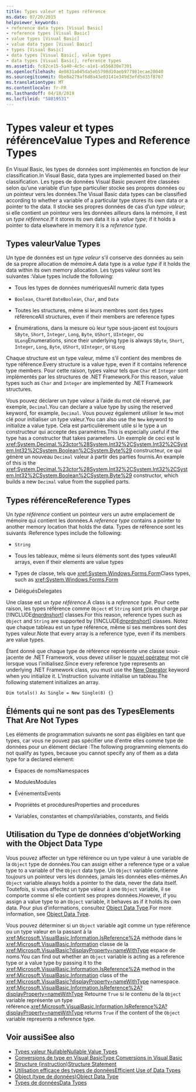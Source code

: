 ```yaml
---
title: Types valeur et types référence
ms.date: 07/20/2015
helpviewer_keywords:
- reference data types [Visual Basic]
- reference types [Visual Basic]
- value types [Visual Basic]
- value data types [Visual Basic]
- types [Visual Basic]
- data types [Visual Basic], value types
- data types [Visual Basic], reference types
ms.assetid: fc82ce15-5a40-4c5c-a1e1-a556830e7391
ms.openlocfilehash: 4e0831a045da5eb5798d10aeb977981ecae20040
ms.sourcegitcommit: 0be8a279af6d8a43e03141e349d3efd5d35f8767
ms.translationtype: MT
ms.contentlocale: fr-FR
ms.lasthandoff: 04/18/2019
ms.locfileid: "58819531"
---
```

# <a name="value-types-and-reference-types"></a><span data-ttu-id="cab93-102">Types valeur et types référence</span><span class="sxs-lookup"><span data-stu-id="cab93-102">Value Types and Reference Types</span></span>
<span data-ttu-id="cab93-103">En Visual Basic, les types de données sont implémentés en fonction de leur classification.</span><span class="sxs-lookup"><span data-stu-id="cab93-103">In Visual Basic, data types are implemented based on their classification.</span></span> <span data-ttu-id="cab93-104">Les types de données Visual Basic peuvent être classées selon qu’une variable d’un type particulier stocke ses propres données ou un pointeur vers les données.</span><span class="sxs-lookup"><span data-stu-id="cab93-104">The Visual Basic data types can be classified according to whether a variable of a particular type stores its own data or a pointer to the data.</span></span> <span data-ttu-id="cab93-105">Il stocke ses propres données de cas d’un *type valeur*; si elle contient un pointeur vers les données ailleurs dans la mémoire, il est un *type référence*.</span><span class="sxs-lookup"><span data-stu-id="cab93-105">If it stores its own data it is a *value type*; if it holds a pointer to data elsewhere in memory it is a *reference type*.</span></span>  
  
## <a name="value-types"></a><span data-ttu-id="cab93-106">Types valeur</span><span class="sxs-lookup"><span data-stu-id="cab93-106">Value Types</span></span>  
 <span data-ttu-id="cab93-107">Un type de données est un *type valeur* s’il conserve des données au sein de sa propre allocation de mémoire.</span><span class="sxs-lookup"><span data-stu-id="cab93-107">A data type is a *value type* if it holds the data within its own memory allocation.</span></span> <span data-ttu-id="cab93-108">Les types valeur sont les suivantes :</span><span class="sxs-lookup"><span data-stu-id="cab93-108">Value types include the following:</span></span>  
  
-   <span data-ttu-id="cab93-109">Tous les types de données numériques</span><span class="sxs-lookup"><span data-stu-id="cab93-109">All numeric data types</span></span>  
  
-   <span data-ttu-id="cab93-110">`Boolean`, `Char`et `Date`</span><span class="sxs-lookup"><span data-stu-id="cab93-110">`Boolean`, `Char`, and `Date`</span></span>  
  
-   <span data-ttu-id="cab93-111">Toutes les structures, même si leurs membres sont des types référence</span><span class="sxs-lookup"><span data-stu-id="cab93-111">All structures, even if their members are reference types</span></span>  
  
-   <span data-ttu-id="cab93-112">Énumérations, dans la mesure où leur type sous-jacent est toujours `SByte`, `Short`, `Integer`, `Long`, `Byte`, `UShort`, `UInteger`, ou `ULong`</span><span class="sxs-lookup"><span data-stu-id="cab93-112">Enumerations, since their underlying type is always `SByte`, `Short`, `Integer`, `Long`, `Byte`, `UShort`, `UInteger`, or `ULong`</span></span>  
  
 <span data-ttu-id="cab93-113">Chaque structure est un type valeur, même s’il contient des membres de type référence.</span><span class="sxs-lookup"><span data-stu-id="cab93-113">Every structure is a value type, even if it contains reference type members.</span></span> <span data-ttu-id="cab93-114">Pour cette raison, types valeur tels que `Char` et `Integer` sont implémentés par les structures de .NET Framework.</span><span class="sxs-lookup"><span data-stu-id="cab93-114">For this reason, value types such as `Char` and `Integer` are implemented by .NET Framework structures.</span></span>  
  
 <span data-ttu-id="cab93-115">Vous pouvez déclarer un type valeur à l’aide du mot clé réservé, par exemple, `Decimal`.</span><span class="sxs-lookup"><span data-stu-id="cab93-115">You can declare a value type by using the reserved keyword, for example, `Decimal`.</span></span> <span data-ttu-id="cab93-116">Vous pouvez également utiliser le `New` mot clé pour initialiser un type valeur.</span><span class="sxs-lookup"><span data-stu-id="cab93-116">You can also use the `New` keyword to initialize a value type.</span></span> <span data-ttu-id="cab93-117">Cela est particulièrement utile si le type a un constructeur qui accepte des paramètres.</span><span class="sxs-lookup"><span data-stu-id="cab93-117">This is especially useful if the type has a constructor that takes parameters.</span></span> <span data-ttu-id="cab93-118">Un exemple de ceci est le <xref:System.Decimal.%23ctor%28System.Int32%2CSystem.Int32%2CSystem.Int32%2CSystem.Boolean%2CSystem.Byte%29> constructeur, ce qui génère un nouveau `Decimal` valeur à partir des parties fournis.</span><span class="sxs-lookup"><span data-stu-id="cab93-118">An example of this is the <xref:System.Decimal.%23ctor%28System.Int32%2CSystem.Int32%2CSystem.Int32%2CSystem.Boolean%2CSystem.Byte%29> constructor, which builds a new `Decimal` value from the supplied parts.</span></span>  
  
## <a name="reference-types"></a><span data-ttu-id="cab93-119">Types référence</span><span class="sxs-lookup"><span data-stu-id="cab93-119">Reference Types</span></span>  
 <span data-ttu-id="cab93-120">Un *type référence* contient un pointeur vers un autre emplacement de mémoire qui contient les données.</span><span class="sxs-lookup"><span data-stu-id="cab93-120">A *reference type* contains a pointer to another memory location that holds the data.</span></span> <span data-ttu-id="cab93-121">Types de référence sont les suivants :</span><span class="sxs-lookup"><span data-stu-id="cab93-121">Reference types include the following:</span></span>  
  
-   `String`  
  
-   <span data-ttu-id="cab93-122">Tous les tableaux, même si leurs éléments sont des types valeur</span><span class="sxs-lookup"><span data-stu-id="cab93-122">All arrays, even if their elements are value types</span></span>  
  
-   <span data-ttu-id="cab93-123">Types de classe, tels que <xref:System.Windows.Forms.Form></span><span class="sxs-lookup"><span data-stu-id="cab93-123">Class types, such as <xref:System.Windows.Forms.Form></span></span>  
  
-   <span data-ttu-id="cab93-124">Délégués</span><span class="sxs-lookup"><span data-stu-id="cab93-124">Delegates</span></span>  
  
 <span data-ttu-id="cab93-125">Une classe est un *type référence*.</span><span class="sxs-lookup"><span data-stu-id="cab93-125">A class is a *reference type*.</span></span> <span data-ttu-id="cab93-126">Pour cette raison, les types référence comme `Object` et `String` sont pris en charge par [!INCLUDE[dnprdnshort](~/includes/dnprdnshort-md.md)] classes.</span><span class="sxs-lookup"><span data-stu-id="cab93-126">For this reason, reference types such as `Object` and `String` are supported by [!INCLUDE[dnprdnshort](~/includes/dnprdnshort-md.md)] classes.</span></span> <span data-ttu-id="cab93-127">Notez que chaque tableau est un type référence, même si ses membres sont des types valeur.</span><span class="sxs-lookup"><span data-stu-id="cab93-127">Note that every array is a reference type, even if its members are value types.</span></span>  
  
 <span data-ttu-id="cab93-128">Étant donné que chaque type de référence représente une classe sous-jacente de .NET Framework, vous devez utiliser le [nouvel opérateur](../../../../visual-basic/language-reference/operators/new-operator.md) mot clé lorsque vous l’initialisez.</span><span class="sxs-lookup"><span data-stu-id="cab93-128">Since every reference type represents an underlying .NET Framework class, you must use the [New Operator](../../../../visual-basic/language-reference/operators/new-operator.md) keyword when you initialize it.</span></span> <span data-ttu-id="cab93-129">L’instruction suivante initialise un tableau.</span><span class="sxs-lookup"><span data-stu-id="cab93-129">The following statement initializes an array.</span></span>  
  
```  
Dim totals() As Single = New Single(8) {}  
```  
  
## <a name="elements-that-are-not-types"></a><span data-ttu-id="cab93-130">Éléments qui ne sont pas des Types</span><span class="sxs-lookup"><span data-stu-id="cab93-130">Elements That Are Not Types</span></span>  
 <span data-ttu-id="cab93-131">Les éléments de programmation suivants ne sont pas éligibles en tant que types, car vous ne pouvez pas spécifier une d'entre elles comme type de données pour un élément déclaré :</span><span class="sxs-lookup"><span data-stu-id="cab93-131">The following programming elements do not qualify as types, because you cannot specify any of them as a data type for a declared element:</span></span>  
  
-   <span data-ttu-id="cab93-132">Espaces de noms</span><span class="sxs-lookup"><span data-stu-id="cab93-132">Namespaces</span></span>  
  
-   <span data-ttu-id="cab93-133">Modules</span><span class="sxs-lookup"><span data-stu-id="cab93-133">Modules</span></span>  
  
-   <span data-ttu-id="cab93-134">Événements</span><span class="sxs-lookup"><span data-stu-id="cab93-134">Events</span></span>  
  
-   <span data-ttu-id="cab93-135">Propriétés et procédures</span><span class="sxs-lookup"><span data-stu-id="cab93-135">Properties and procedures</span></span>  
  
-   <span data-ttu-id="cab93-136">Variables, constantes et champs</span><span class="sxs-lookup"><span data-stu-id="cab93-136">Variables, constants, and fields</span></span>  
  
## <a name="working-with-the-object-data-type"></a><span data-ttu-id="cab93-137">Utilisation du Type de données d’objet</span><span class="sxs-lookup"><span data-stu-id="cab93-137">Working with the Object Data Type</span></span>  
 <span data-ttu-id="cab93-138">Vous pouvez affecter un type référence ou un type valeur à une variable de la `Object` type de données.</span><span class="sxs-lookup"><span data-stu-id="cab93-138">You can assign either a reference type or a value type to a variable of the `Object` data type.</span></span> <span data-ttu-id="cab93-139">Un `Object` variable contienne toujours un pointeur vers les données, jamais les données elles-mêmes.</span><span class="sxs-lookup"><span data-stu-id="cab93-139">An `Object` variable always holds a pointer to the data, never the data itself.</span></span> <span data-ttu-id="cab93-140">Toutefois, si vous affectez un type valeur à une `Object` variable, il se comporte comme si elle contient ses propres données.</span><span class="sxs-lookup"><span data-stu-id="cab93-140">However, if you assign a value type to an `Object` variable, it behaves as if it holds its own data.</span></span> <span data-ttu-id="cab93-141">Pour plus d’informations, consultez [Object Data Type](../../../../visual-basic/language-reference/data-types/object-data-type.md).</span><span class="sxs-lookup"><span data-stu-id="cab93-141">For more information, see [Object Data Type](../../../../visual-basic/language-reference/data-types/object-data-type.md).</span></span>  
  
 <span data-ttu-id="cab93-142">Vous pouvez déterminer si un `Object` variable agit comme un type référence ou un type valeur en la passant à la <xref:Microsoft.VisualBasic.Information.IsReference%2A> méthode dans le <xref:Microsoft.VisualBasic.Information> classe de la <xref:Microsoft.VisualBasic?displayProperty=nameWithType> espace de noms.</span><span class="sxs-lookup"><span data-stu-id="cab93-142">You can find out whether an `Object` variable is acting as a reference type or a value type by passing it to the <xref:Microsoft.VisualBasic.Information.IsReference%2A> method in the <xref:Microsoft.VisualBasic.Information> class of the <xref:Microsoft.VisualBasic?displayProperty=nameWithType> namespace.</span></span> <span data-ttu-id="cab93-143"><xref:Microsoft.VisualBasic.Information.IsReference%2A?displayProperty=nameWithType> Retourne `True` si le contenu de la `Object` variable représente un type référence.</span><span class="sxs-lookup"><span data-stu-id="cab93-143"><xref:Microsoft.VisualBasic.Information.IsReference%2A?displayProperty=nameWithType> returns `True` if the content of the `Object` variable represents a reference type.</span></span>  
  
## <a name="see-also"></a><span data-ttu-id="cab93-144">Voir aussi</span><span class="sxs-lookup"><span data-stu-id="cab93-144">See also</span></span>

- [<span data-ttu-id="cab93-145">Types valeur Nullable</span><span class="sxs-lookup"><span data-stu-id="cab93-145">Nullable Value Types</span></span>](../../../../visual-basic/programming-guide/language-features/data-types/nullable-value-types.md)
- [<span data-ttu-id="cab93-146">Conversions de type en Visual Basic</span><span class="sxs-lookup"><span data-stu-id="cab93-146">Type Conversions in Visual Basic</span></span>](../../../../visual-basic/programming-guide/language-features/data-types/type-conversions.md)
- [<span data-ttu-id="cab93-147">Structure (instruction)</span><span class="sxs-lookup"><span data-stu-id="cab93-147">Structure Statement</span></span>](../../../../visual-basic/language-reference/statements/structure-statement.md)
- [<span data-ttu-id="cab93-148">Utilisation efficace des types de données</span><span class="sxs-lookup"><span data-stu-id="cab93-148">Efficient Use of Data Types</span></span>](../../../../visual-basic/programming-guide/language-features/data-types/efficient-use-of-data-types.md)
- [<span data-ttu-id="cab93-149">Object (type de données)</span><span class="sxs-lookup"><span data-stu-id="cab93-149">Object Data Type</span></span>](../../../../visual-basic/language-reference/data-types/object-data-type.md)
- [<span data-ttu-id="cab93-150">Types de données</span><span class="sxs-lookup"><span data-stu-id="cab93-150">Data Types</span></span>](../../../../visual-basic/programming-guide/language-features/data-types/index.md)

